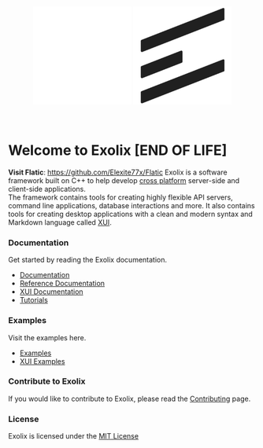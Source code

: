 <div align="center">
    <br />
    <br />
    <br />
    <img src="readme/ExolixLogo-Dark.svg#gh-dark-mode-only" alt="Exolix Logo" width="200" height="200">
    <img src="readme/ExolixLogo-Light.svg#gh-light-mode-only" alt="Exolix Logo" width="200" height="200">
    <br />
    <br />
    <br />
</div>

# Welcome to **Exolix** [END OF LIFE]
**Visit Flatic**: https://github.com/Elexite77x/Flatic
Exolix is a software framework built on C++ to help develop <ins>cross platform</ins> server-side and client-side applications.<br />
The framework contains tools for creating highly flexible API servers, command line applications, database interactions and more.
It also contains tools for creating desktop applications with a clean and modern syntax and Markdown language called <ins>XUI</ins>.

### Documentation
Get started by reading the Exolix documentation.
 - [Documentation](https://a5x.skylix.net/skylix/exolix/wiki)
 - [Reference Documentation](https://a5x.skylix.net/skylix/exolix/wiki/reference)
 - [XUI Documentation](https://a5x.skylix.net/skylix/exolix/wiki/lang/xui)
 - [Tutorials](https://a5x.skylix.net/skylix/exolix/wiki/tutorial)

### Examples
Visit the examples here.
 - [Examples](https://a5x.skylix.net/skylix/exolix/files-master/examples)
 - [XUI Examples](https://a5x.skylix.net/skylix/search?query=/examples/xui*&project=exolix)

### Contribute to Exolix
If you would like to contribute to Exolix, please read the [Contributing](https://a5x.skylix.net/skylix/exolix/wiki/contributing) page.

### License
Exolix is licensed under the [MIT License](License)

